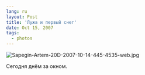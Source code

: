 ```yaml
---
lang: ru
layout: Post
title: 'Лужа и первый снег'
date: Oct 15, 2007
tags:
  - photos
---
```


![Sapegin-Artem-20D-2007-10-14-445-4535-web.jpg](upload://Sapegin-Artem-20D-2007-10-14-445-4535-web.jpg)

Сегодня днём за окном.
